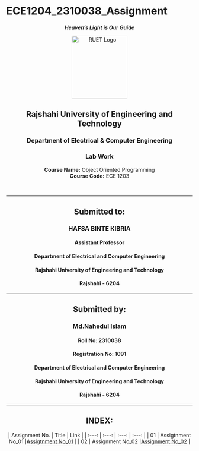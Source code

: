 # ECE1204_2310038_Assignment
<div align="center">
  
_**Heaven’s Light is Our Guide**_
</div>

<p align="center">
  <img src="https://github.com/user-attachments/assets/18531be8-2a84-4bea-9027-5f1c40549dfa" alt="RUET Logo" style="width:150px;height:170px;">
</p>

<div align="center">
  
  ## **Rajshahi University of Engineering and Technology** <br> 
  ### **Department of Electrical & Computer Engineering**
  ### **Lab Work**<br>
  **Course Name:** Object Oriented Programming <br>
  **Course Code:** ECE 1203
</div>
<br>
<div align="center">

---  
##  Submitted to: 

### **HAFSA BINTE KIBRIA**
#### Assistant Professor
#### Department of Electrical and Computer Engineering
#### Rajshahi University of Engineering and Technology
#### Rajshahi - 6204

---

## Submitted by:
### **Md.Nahedul Islam**
#### Roll No: 2310038
#### Registration No: 1091
#### Department of Electrical and Computer Engineering
#### Rajshahi University of Engineering and Technology
#### Rajshahi - 6204

---
</div>

<div align="center">
  
## INDEX:

| Assignment No. | Title | Link |
| :---: | :---: | :---: | :---: |
| 01 | Assigtnment No_01 |[Assigtnment No_01](https://github.com/NahedECE/ECE1104_2310038/blob/main/Lab/Lab_01.md) |
| 02 | Assignment No_02 |[Assignment No_02](https://github.com/NahedECE/ECE1104_2310038/blob/main/Lab/Lab_02.md) | 

</div>

